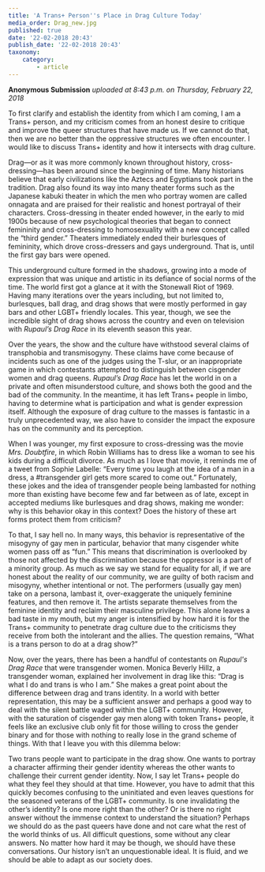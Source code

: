 ```yaml
---
title: 'A Trans+ Person''s Place in Drag Culture Today'
media_order: Drag_new.jpg
published: true
date: '22-02-2018 20:43'
publish_date: '22-02-2018 20:43'
taxonomy:
    category:
        - article
---
```


**Anonymous Submission** _uploaded at 8:43 p.m. on Thursday, February 22, 2018_ 

To first clarify and establish the identity from which I am coming, I am a Trans+ person, and my criticism comes from an honest desire to critique and improve the queer structures that have made us. If we cannot do that, then we are no better than the oppressive structures we often encounter. I would like to discuss Trans+ identity and how it intersects with drag culture.

Drag—or as it was more commonly known throughout history, cross-dressing—has been around since the beginning of time. Many historians believe that early civilizations like the Aztecs and Egyptians took part in the tradition. Drag also found its way into many theater forms such as the Japanese kabuki theater in which the men who portray women are called onnagata and are praised for their realistic and honest portrayal of their characters. Cross-dressing in theater ended however, in the early to mid 1900s because of new psychological theories that began to connect femininity and cross-dressing to homosexuality with a new concept called the “third gender.” Theaters immediately ended their burlesques of femininity, which drove cross-dressers and gays underground. That is, until the first gay bars were opened. 

This underground culture formed in the shadows, growing into a mode of expression that was unique and artistic in its defiance of social norms of the time. The world first got a glance at it with the Stonewall Riot of 1969. Having many iterations over the years including, but not limited to, burlesques, ball drag, and drag shows that were mostly performed in gay bars and other LGBT+ friendly locales. This year, though, we see the incredible sight of drag shows across the country and even on television with _Rupaul’s Drag Race_ in its eleventh season this year. 

Over the years, the show and the culture have withstood several claims of transphobia and transmisogyny. These claims have come because of incidents such as one of the judges using the T-slur, or an inappropriate game in which contestants attempted to distinguish between cisgender women and drag queens. _Rupaul’s Drag Race_ has let the world in on a private and often misunderstood culture, and shows both the good and the bad of the community. In the meantime, it has left Trans+ people in limbo, having to determine what is participation and what is gender expression itself. Although the exposure of drag culture to the masses is fantastic in a truly unprecedented way, we also have to consider the impact the exposure has on the community and its perception.

When I was younger, my first exposure to cross-dressing was the movie _Mrs. Doubtfire_, in which Robin Williams has to dress like a woman to see his kids during a difficult divorce. As much as I love that movie, it reminds me of a tweet from Sophie Labelle: “Every time you laugh at the idea of a man in a dress, a #transgender girl gets more scared to come out.” Fortunately, these jokes and the idea of transgender people being lambasted for nothing more than existing have become few and far between as of late, except in accepted mediums like burlesques and drag shows, making me wonder: why is this behavior okay in this context? Does the history of these art forms protect them from criticism?

To that, I say hell no. In many ways, this behavior is representative of the misogyny of gay men in particular, behavior that many cisgender white women pass off as “fun.” This means that discrimination is overlooked by those not affected by the discrimination because the oppressor is a part of a minority group. As much as we say we stand for equality for all, if we are honest about the reality of our community, we are guilty of both racism and misogyny, whether intentional or not. The performers (usually gay men) take on a persona, lambast it, over-exaggerate the uniquely feminine features, and then remove it. The artists separate themselves from the feminine identity and reclaim their masculine privilege. This alone leaves a bad taste in my mouth, but my anger is intensified by how hard it is for the Trans+ community to penetrate drag culture due to the criticisms they receive from both the intolerant and the allies. The question remains, “What is a trans person to do at a drag show?”

Now, over the years, there has been a handful of contestants on _Rupaul's Drag Race_ that were transgender women. Monica Beverly Hillz, a transgender woman, explained her involvement in drag like this: “Drag is what I do and trans is who I am.” She makes a great point about the difference between drag and trans identity. In a world with better representation, this may be a sufficient answer and perhaps a good way to deal with the silent battle waged within the LGBT+ community. However, with the saturation of cisgender gay men along with token Trans+ people, it feels like an exclusive club only fit for those willing to cross the gender binary and for those with nothing to really lose in the grand scheme of things. With that I leave you with this dilemma below:

Two trans people want to participate in the drag show. One wants to portray a character affirming their gender identity whereas the other wants to challenge their current gender identity. Now, I say let Trans+ people do what they feel they should at that time. However, you have to admit that this quickly becomes confusing to the uninitiated and even leaves questions for the seasoned veterans of the LGBT+ community. Is one invalidating the other’s identity? Is one more right than the other? Or is there no right answer without the immense context to understand the situation? Perhaps we should do as the past queers have done and not care what the rest of the world thinks of us. All difficult questions, some without any clear answers. No matter how hard it may be though, we should have these conversations. Our history isn’t an unquestionable ideal. It is fluid, and we should be able to adapt as our society does.